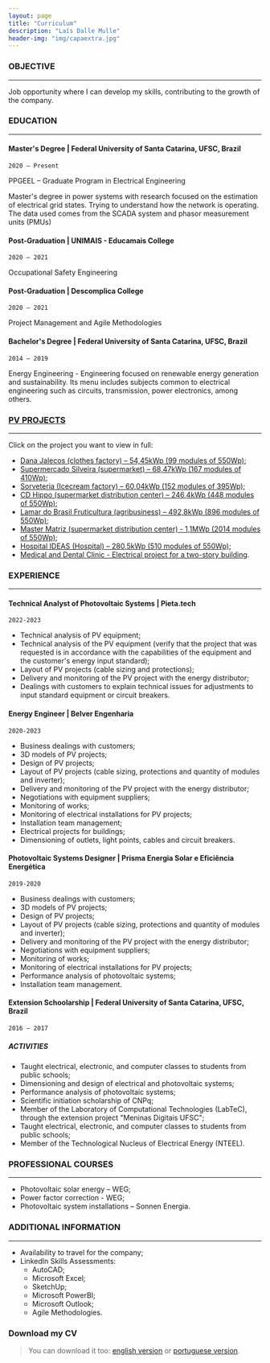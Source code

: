 ```yaml
---
layout: page
title: "Curriculum"
description: "Laís Dalle Mulle"
header-img: "img/capaextra.jpg"
---
```


### OBJECTIVE
---
Job opportunity where I can develop my skills, contributing to the growth of the company.

### EDUCATION
---

#### Master's Degree | Federal University of Santa Catarina, UFSC, Brazil 
`2020 – Present`

PPGEEL – Graduate Program in Electrical Engineering

Master's degree in power systems with research focused on the estimation of electrical grid states. Trying to understand how the network is operating. The data used comes from the SCADA system and phasor measurement units (PMUs)

#### Post-Graduation | UNIMAIS - Educamais College
`2020 – 2021`

 Occupational Safety Engineering


#### Post-Graduation | Descomplica College
`2020 – 2021`

Project Management and Agile Methodologies

####  Bachelor's Degree | Federal University of Santa Catarina, UFSC, Brazil
`2014 – 2019`

Energy Engineering - Engineering focused on renewable energy generation and sustainability. Its menu includes subjects common to electrical engineering such as circuits, transmission, power electronics, among others.


### [PV PROJECTS](https://laisdallemulle.github.io/projects/)
---
Click on the project you want to view in full:
- [Dana Jalecos (clothes factory) – 54,45kWp (99 modules of 550Wp)](https://laisdallemulle.github.io/project1/);
- [Supermercado Silveira (supermarket) – 68,47kWp (167 modules of 410Wp)](https://laisdallemulle.github.io/project2/);
- [Sorveteria (Icecream factory) – 60,04kWp (152 modules of 395Wp)](https://laisdallemulle.github.io/project3/);
- [CD Hippo (supermarket distribution center) – 246,4kWp (448 modules of 550Wp)](https://laisdallemulle.github.io/project4/);
- [Lamar do Brasil Fruticultura (agribusiness) – 492,8kWp (896 modules of 550Wp)](https://laisdallemulle.github.io/project5/);
- [Master Matriz (supermarket distribution center) - 1,1MWp (2014 modules of 550Wp)](https://laisdallemulle.github.io/project6/);
- [Hospital IDEAS (Hospital) – 280,5kWp (510 modules of 550Wp)](https://laisdallemulle.github.io/project8/);
- [Medical and Dental Clinic - Electrical project for a two-story building](https://laisdallemulle.github.io/project8/).


### EXPERIENCE
---
#### Technical Analyst of Photovoltaic Systems | Pieta.tech
`2022-2023`

- Technical analysis of PV equipment; 
- Technical analysis of the PV equipment (verify that the project that was requested is in accordance with the capabilities of the equipment and the customer's energy input standard);
- Layout of PV projects (cable sizing and protections);
- Delivery and monitoring of the PV project with the energy distributor;
- Dealings with customers to explain technical issues for adjustments to input standard equipment or circuit breakers.


#### Energy Engineer | Belver Engenharia
`2020-2023`

- Business dealings with customers;
- 3D models of PV projects;
- Design of PV projects;
- Layout of PV projects (cable sizing, protections and quantity of modules and inverter);
- Delivery and monitoring of the PV project with the energy distributor;
- Negotiations with equipment suppliers;
- Monitoring of works;
- Monitoring of electrical installations for PV projects;
- Installation team management;
- Electrical projects for buildings;
- Dimensioning of outlets, light points, cables and circuit breakers.



#### Photovoltaic Systems Designer | Prisma Energia Solar e Eficiência Energética
`2019-2020`

- Business dealings with customers;
- 3D models of PV projects;
- Design of PV projects;
- Layout of PV projects (cable sizing, protections and quantity of modules and inverter);
- Delivery and monitoring of the PV project with the energy distributor;
- Negotiations with equipment suppliers;
- Monitoring of works;
- Monitoring of electrical installations for PV projects;
- Performance analysis of photovoltaic systems;
- Installation team management.


#### Extension Schoolarship | Federal University of Santa Catarina, UFSC, Brazil
`2016 – 2017`

##### ACTIVITIES
- Taught electrical, electronic, and computer classes to students from public schools;
- Dimensioning and design of electrical and photovoltaic systems;
- Performance analysis of photovoltaic systems;
- Scientific initiation scholarship of CNPq;
- Member of the Laboratory of Computational Technologies (LabTeC), through the extension project "Meninas Digitais UFSC";
- Taught electrical, electronic, and computer classes to students from public schools;
- Member of the Technological Nucleus of Electrical Energy (NTEEL).


### PROFESSIONAL COURSES
---
- Photovoltaic solar energy – WEG;
- Power factor correction - WEG;
- Photovoltaic system installations – Sonnen Energia.


### ADDITIONAL INFORMATION
---
- Availability to travel for the company;
- LinkedIn Skills Assessments:
    - AutoCAD;
    - Microsoft Excel;
    - SketchUp;
    - Microsoft PowerBI;
    - Microsoft Outlook;
    - Agile Methodologies.
 

### Download my CV
> You can download it too: [english version](docs/LaisDalleMulleCVEN.pdf) or [portuguese version](docs/LaisDalleMullePTBR.pdf).